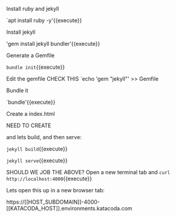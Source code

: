 Install ruby and jekyll

`apt install ruby -y'{{execute}}

Install jekyll

'gem install jekyll bundler'{{execute}}

Generate a Gemfile

`bundle init`{{execute}}

Edit the gemfile
CHECK THIS
`echo 'gem "jekyll"' >> Gemfile

Bundle it

`bundle'{{execute}}

Create a index.html

NEED TO CREATE

and lets build, and then serve:

`jekyll build`{{execute}}

`jekyll serve`{{execute}}

SHOULD WE JOB THE ABOVE?
Open a  new terminal tab
and 
`curl http://localhost:4000`{{execute}}


Lets open this up in a new browser tab:

https://[[HOST_SUBDOMAIN]]-4000-[[KATACODA_HOST]].environments.katacoda.com